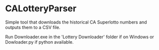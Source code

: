 # CALotteryParser
Simple tool that downloads the historical CA Superlotto numbers and outputs them to a CSV file.

Run Downloader.exe in the 'Lottery Downloader' folder if on Windows or Dowloader.py if python available.  
